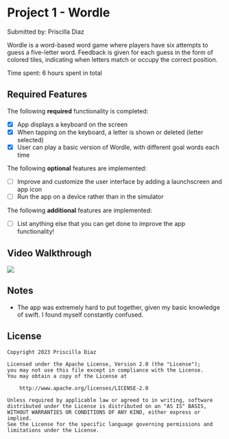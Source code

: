# Project 1 - Wordle

Submitted by: Priscilla Diaz

Wordle is a word-based word game where players have six attempts to guess a five-letter word. Feedback is given for each guess in the form of colored tiles, indicating when letters match or occupy the correct position.

Time spent: 6 hours spent in total

## Required Features

The following **required** functionality is completed:

- [x] App displays a keyboard on the screen
- [x] When tapping on the keyboard, a letter is shown or deleted (letter selected)
- [x] User can play a basic version of Wordle, with different goal words each time

The following **optional** features are implemented:

- [ ] Improve and customize the user interface by adding a launchscreen and app icon
- [ ] Run the app on a device rather than in the simulator

The following **additional** features are implemented:

- [ ] List anything else that you can get done to improve the app functionality!

## Video Walkthrough

<div>
    <a href="https://www.loom.com/share/2793f28a0f394aa093920ccb4ed5d0b6"></a>
    <a href="https://www.loom.com/share/2793f28a0f394aa093920ccb4ed5d0b6">
      <img style="max-width:300px;" src="https://cdn.loom.com/sessions/thumbnails/2793f28a0f394aa093920ccb4ed5d0b6-with-play.gif"></a>
  </div>


## Notes

- The app was extremely hard to put together, given my basic knowledge of swift.  I found myself constantly confused.


## License

    Copyright 2023 Priscilla Diaz

    Licensed under the Apache License, Version 2.0 (the "License");
    you may not use this file except in compliance with the License.
    You may obtain a copy of the License at

        http://www.apache.org/licenses/LICENSE-2.0

    Unless required by applicable law or agreed to in writing, software
    distributed under the License is distributed on an "AS IS" BASIS,
    WITHOUT WARRANTIES OR CONDITIONS OF ANY KIND, either express or implied.
    See the License for the specific language governing permissions and
    limitations under the License.
